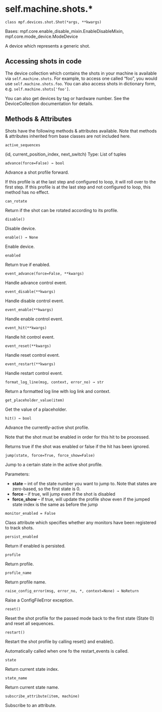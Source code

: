 
# self.machine.shots.*

`class mpf.devices.shot.Shot(*args, **kwargs)`

Bases: mpf.core.enable_disable_mixin.EnableDisableMixin, mpf.core.mode_device.ModeDevice

A device which represents a generic shot.

## Accessing shots in code

The device collection which contains the shots in your machine is available via `self.machine.shots`. For example, to access one called “foo”, you would use `self.machine.shots.foo`. You can also access shots in dictionary form, e.g. `self.machine.shots['foo']`.

You can also get devices by tag or hardware number. See the DeviceCollection documentation for details.

## Methods & Attributes

Shots have the following methods & attributes available. Note that methods & attributes inherited from base classes are not included here.

`active_sequences`

(id, current_position_index, next_switch)
Type:	List of tuples

`advance(force=False) → bool`

Advance a shot profile forward.

If this profile is at the last step and configured to loop, it will roll over to the first step. If this profile is at the last step and not configured to loop, this method has no effect.

`can_rotate`

Return if the shot can be rotated according to its profile.

`disable()`

Disable device.

`enable() → None`

Enable device.

`enabled`

Return true if enabled.

`event_advance(force=False, **kwargs)`

Handle advance control event.

`event_disable(**kwargs)`

Handle disable control event.

`event_enable(**kwargs)`

Handle enable control event.

`event_hit(**kwargs)`

Handle hit control event.

`event_reset(**kwargs)`

Handle reset control event.

`event_restart(**kwargs)`

Handle restart control event.

`format_log_line(msg, context, error_no) → str`

Return a formatted log line with log link and context.

`get_placeholder_value(item)`

Get the value of a placeholder.

`hit() → bool`

Advance the currently-active shot profile.

Note that the shot must be enabled in order for this hit to be processed.

Returns true if the shot was enabled or false if the hit has been ignored.

`jump(state, force=True, force_show=False)`

Jump to a certain state in the active shot profile.

Parameters:

* **state** – int of the state number you want to jump to. Note that states are zero-based, so the first state is 0.
* **force** – if true, will jump even if the shot is disabled
* **force_show** – if true, will update the profile show even if the jumped state index is the same as before the jump

`monitor_enabled = False`

Class attribute which specifies whether any monitors have been registered to track shots.

`persist_enabled`

Return if enabled is persisted.

`profile`

Return profile.

`profile_name`

Return profile name.

`raise_config_error(msg, error_no, *, context=None) → NoReturn`

Raise a ConfigFileError exception.

`reset()`

Reset the shot profile for the passed mode back to the first state (State 0) and reset all sequences.

`restart()`

Restart the shot profile by calling reset() and enable().

Automatically called when one fo the restart_events is called.

`state`

Return current state index.

`state_name`

Return current state name.

`subscribe_attribute(item, machine)`

Subscribe to an attribute.

